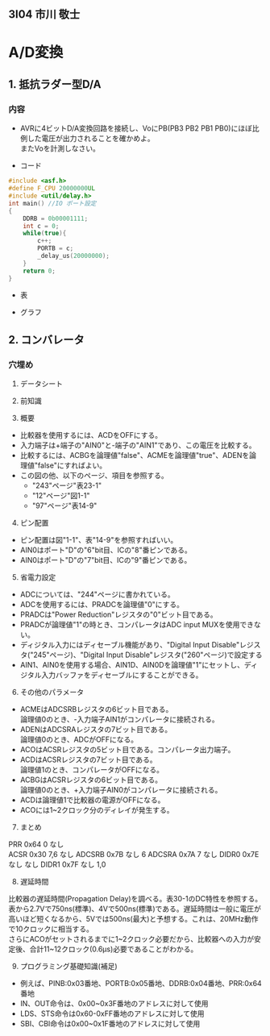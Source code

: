 ## 3I04 市川 敬士

# A/D変換

## 1. 抵抗ラダー型D/A

### 内容

- AVRに4ビットD/A変換回路を接続し、VoにPB(PB3 PB2 PB1 PB0)にほぼ比例した電圧が出力されることを確かめよ。  
またVoを計測しなさい。

- コード

```c
#include <asf.h>
#define F_CPU 20000000UL
#include <util/delay.h>
int main() //IO ポート設定
{
	DDRB = 0b00001111;
	int c = 0;
	while(true){
		c++;
		PORTB = c;
		_delay_us(20000000);
	}
	return 0;
}
```

- 表

- グラフ

## 2. コンバレータ

### 穴埋め

1. データシート

2. 前知識

3. 概要

- 比較器を使用するには、ACDをOFFにする。
- 入力端子は+端子の"AIN0"と-端子の"AIN1"であり、この電圧を比較する。
- 比較するには、ACBGを論理値"false"、ACMEを論理値"true"、ADENを論理値"false"にすればよい。
- この図の他、以下のページ、項目を参照する。
  - "243"ページ"表23-1"
  - "12"ページ"図1-1"
  - "97"ページ"表14-9"

4. ピン配置 

- ピン配置は図"1-1"、表"14-9"を参照すればいい。
- AIN0はポート"D"の"6"bit目、ICの"8"番ピンである。
- AIN0はポート"D"の"7"bit目、ICの"9"番ピンである。

5. 省電力設定

- ADCについては、"244"ページに書かれている。
- ADCを使用するには、PRADCを論理値"0"にする。
- PRADCは"Power Reduction"レジスタの"0"ビット目である。
- PRADCが論理値"1"の時とき、コンパレータはADC input MUXを使用できない。
- ディジタル入力にはディセーブル機能があり、"Digital Input Disable"レジスタ("245"ページ)、"Digital Input Disable"レジスタ("260"ページ)で設定する
- AIN1、AIN0を使用する場合、AIN1D、AIN0Dを論理値"1"にセットし、ディジタル入力バッファをディセーブルにすることができる。

6. その他のパラメータ

- ACMEはADCSRBレジスタの6ビット目である。  
論理値0のとき、-入力端子AIN1がコンパレータに接続される。
- ADENはADCSRAレジスタの7ビット目である。  
論理値0のとき、ADCがOFFになる。
- ACOはACSRレジスタの5ビット目である。コンパレータ出力端子。
- ACDはACSRレジスタの7ビット目である。  
論理値1のとき、コンパレータがOFFになる。
- ACBGはACSRレジスタの6ビット目である。  
論理値0のとき、+入力端子AIN0がコンパレータに接続される。
- ACDは論理値1で比較器の電源がOFFになる。
- ACOには1~2クロック分のディレイが発生する。

7. まとめ

PRR 0x64 0 なし  
ACSR 0x30 7,6 なし
ADCSRB 0x7B なし 6
ADCSRA 0x7A 7 なし
DIDR0 0x7E なし なし
DIDR1 0x7F なし 1,0

8. 遅延時間

比較器の遅延時間(Propagation Delay)を調べる。表30-1のDC特性を参照する。  
表から2.7Vで750ns(標準)、4Vで500ns(標準)である。遅延時間は一般に電圧が高いほど短くなるから、5Vでは500ns(最大)と予想する。これは、20MHz動作で10クロックに相当する。  
さらにACOがセットされるまでに1~2クロック必要だから、比較器への入力が安定後、合計11~12クロック(0.6μs)必要であることがわかる。

9. プログラミング基礎知識(補足)

- 例えば、PINB:0x03番地、PORTB:0x05番地、DDRB:0x04番地、PRR:0x64番地
- IN、OUT命令は、0x00~0x3F番地のアドレスに対して使用
- LDS、STS命令は0x60-0xFF番地のアドレスに対して使用
- SBI、CBI命令は0x00~0x1F番地のアドレスに対して使用